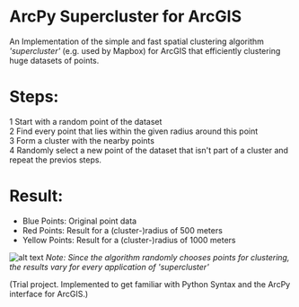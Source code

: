 # ArcPy Supercluster for ArcGIS
An Implementation of the simple and fast spatial clustering algorithm *'supercluster'* (e.g. used by Mapbox) for ArcGIS that efficiently  clustering huge datasets of points.

# Steps:<br/>
1 Start with a random point of the dataset<br/>
2 Find every point that lies within the given radius around this point<br/>
3 Form a cluster with the nearby points<br/>
4 Randomly select a new point of the dataset that isn't part of a cluster and repeat the previos steps.

# Result:<br/>
- Blue Points: Original point data<br/>
- Red Points: Result for a (cluster-)radius of 500 meters<br/>
- Yellow Points: Result for a (cluster-)radius of 1000 meters<br/>

![alt text](https://github.com/OliverHennhoefer/ArcPy_Supercluster/blob/master/supercluster_result.PNG)
*Note: Since the algorithm randomly chooses points for clustering, the results vary for every application of 'supercluster'*

(Trial project. Implemented to get familiar with Python Syntax and the ArcPy interface for ArcGIS.)
